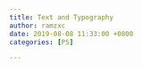 ```yaml
---
title: Text and Typography
author: ramzxc
date: 2019-08-08 11:33:00 +0800
categories: [PS]

---
```


